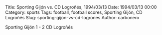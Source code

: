 Title: Sporting Gijón vs. CD Logroñés, 1994/03/13
Date: 1994/03/13 00:00
Category: sports
Tags: football, football scores, Sporting Gijón, CD Logroñés
Slug: sporting-gijon-vs-cd-logrones
Author: carbonero


Sporting Gijón 1 - 2 CD Logroñés
